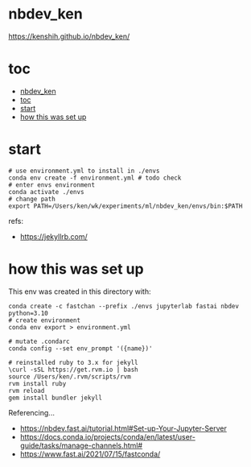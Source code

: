 # nbdev_ken
https://kenshih.github.io/nbdev_ken/

# toc

- [nbdev_ken](#nbdev_ken)
- [toc](#toc)
- [start](#start)
- [how this was set up](#how-this-was-set-up)

# start

```
# use environment.yml to install in ./envs
conda env create -f environment.yml # todo check
# enter envs environment
conda activate ./envs
# change path
export PATH=/Users/ken/wk/experiments/ml/nbdev_ken/envs/bin:$PATH
```

refs: 
- https://jekyllrb.com/

# how this was set up

This env was created in this directory with:
```
conda create -c fastchan --prefix ./envs jupyterlab fastai nbdev python=3.10
# create environment
conda env export > environment.yml

# mutate .condarc
conda config --set env_prompt '({name})'

# reinstalled ruby to 3.x for jekyll
\curl -sSL https://get.rvm.io | bash
source /Users/ken/.rvm/scripts/rvm
rvm install ruby
rvm reload
gem install bundler jekyll

```
Referencing...
- https://nbdev.fast.ai/tutorial.html#Set-up-Your-Jupyter-Server
- https://docs.conda.io/projects/conda/en/latest/user-guide/tasks/manage-channels.html#
- https://www.fast.ai/2021/07/15/fastconda/